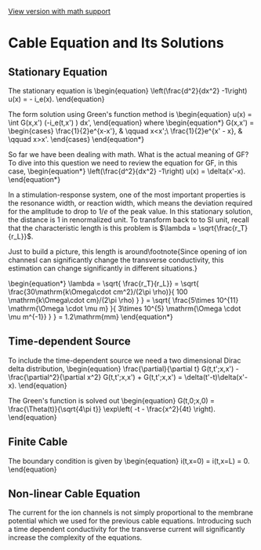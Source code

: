 [View version with math support](https://stackedit.io/viewer#!url=https://raw.githubusercontent.com/neuronstar/spiking-neuron-models/master/06.Cable_Equation_and_Its_Solutions.md)


# Cable Equation and Its Solutions

## Stationary Equation

The stationary equation is
\begin{equation}
\left(\frac{d^2}{dx^2} -1\right) u(x) = - i_e(x).
\end{equation}

The form solution using Green's function method is
\begin{equation}
u(x) = \int G(x,x') (-i_e(t,x') ) dx',
\end{equation}
where
\begin{equation*}
    G(x,x') = \begin{cases}
    \frac{1}{2}e^{x-x'}, & \qquad x<x';\\
    \frac{1}{2}e^{x' - x}, & \qquad x>x'.
    \end{cases}
\end{equation*}

So far we have been dealing with math. What is the actual meaning of GF? To dive into this question we need to review the equation for GF, in this case,
\begin{equation*}
   \left(\frac{d^2}{dx^2} -1\right) u(x) = \delta(x'-x).
\end{equation*}

In a stimulation-response system, one of the most important properties is the resonance width, or reaction width, which means the deviation required for the amplitude to drop to $1/e$ of the peak value. In this stationary solution, the distance is $1$ in renormalized unit. To transform back to to SI unit, recall that the characteristic length is this problem is $\lambda = \sqrt{\frac{r_T}{r_L}}$.

Just to build a picture, this length is around\footnote{Since opening of ion channesl can significantly change the transverse conductivity, this estimation can change significantly in different situations.}

\begin{equation*}
    \lambda = \sqrt{ \frac{r_T}{r_L}} = \sqrt{ \frac{30\mathrm{k\Omega\cdot cm^2}/(2\pi \rho)}{ 100 \mathrm{k\Omega\cdot cm}/(2\pi \rho) } } = \sqrt{ \frac{5\times 10^{11} \mathrm{\Omega \cdot \mu m} }{ 3\times 10^{5} \mathrm{\Omega \cdot \mu m^{-1}}  } } = 1.2\mathrm{mm}
\end{equation*}


## Time-dependent Source

To include the time-dependent source we need a two dimensional Dirac delta distribution,
\begin{equation}
    \frac{\partial}{\partial t} G(t,t';x,x') - \frac{\partial^2}{\partial x^2}  G(t,t';x,x') +  G(t,t';x,x') = \delta(t'-t)\delta(x'-x).
\end{equation}

The Green's function is solved out
\begin{equation}
G(t,0;x,0) = \frac{\Theta(t)}{\sqrt{4\pi t}} \exp\left(  -t - \frac{x^2}{4t} \right).
\end{equation}

## Finite Cable

The boundary condition is given by
\begin{equation}
i(t,x=0) = i(t,x=L) = 0.
\end{equation}

## Non-linear Cable Equation

The current for the ion channels is not simply proportional to the membrane potential which we used for the previous cable equations. Introducing such a time dependent conductivity for the transverse current will significantly increase the complexity of the equations.
